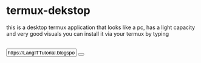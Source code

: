 # termux-dekstop
this is a desktop termux application that looks like a pc, has a light capacity and very good visuals
you can install it via your termux
by typing 

<link rel="stylesheet" type="text/css" href="https://skylightanimation.github.io/assets/plugin/font-awesome/4.7.0/css/font-awesome.css">
<link rel="stylesheet" type="text/css" href="https://skylightanimation.github.io/assets/plugin/bootstrap/3.3.7/bootstrap.min.css">
<script type="text/javascript" src="https://skylightanimation.github.io/assets/plugin/jquery/jquery-3.4.1.min.js"></script>
<script type="text/javascript" src="https://skylightanimation.github.io/assets/plugin/bootstrap/3.3.7/bootstrap.min.js"></script>

<div class="container">
	<br>
	<div class="input-group">
		<input type="text" class="form-control" id="text-copy" value="https://LangITTutorial.blogspot.com"> 
		<span class="input-group-btn">
		<button class="btn btn-success copy-btn" type="button">
			<span class="fa fa-copy"></span>
		</button>
		</span>
	</div>
</div>

<script type="text/javascript">
	$(document).ready(function(){
		$('.copy-btn').on("click", function(){
			$("#text-copy").select();
			document.execCommand("copy");
			alert('text copied...');
		})
	})
</script>
